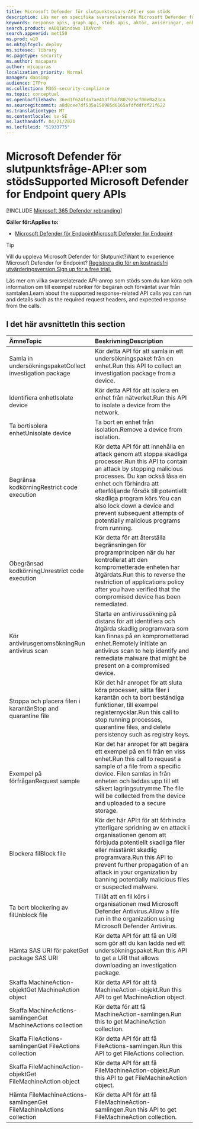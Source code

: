 ```yaml
---
title: Microsoft Defender för slutpunktssvars-API:er som stöds
description: Läs mer om specifika svarsrelaterade Microsoft Defender för Endpoint API-anrop.
keywords: response apis, graph api, stöds apis, aktör, aviseringar, enhet, användare, domän, ip, fil
search.product: eADQiWindows 10XVcnh
search.appverid: met150
ms.prod: w10
ms.mktglfcycl: deploy
ms.sitesec: library
ms.pagetype: security
ms.author: macapara
author: mjcaparas
localization_priority: Normal
manager: dansimp
audience: ITPro
ms.collection: M365-security-compliance
ms.topic: conceptual
ms.openlocfilehash: 36ed1f624fda7ae413ffbbf807925cf00e0a23ca
ms.sourcegitcommit: a8d8cee7df535a150985d6165afdfddfdf21f622
ms.translationtype: MT
ms.contentlocale: sv-SE
ms.lasthandoff: 04/21/2021
ms.locfileid: "51933775"
---
```

# <a name="supported-microsoft-defender-for-endpoint-query-apis"></a><span data-ttu-id="27276-104">Microsoft Defender för slutpunktsfråge-API:er som stöds</span><span class="sxs-lookup"><span data-stu-id="27276-104">Supported Microsoft Defender for Endpoint query APIs</span></span> 

[!INCLUDE [Microsoft 365 Defender rebranding](../../includes/microsoft-defender.md)]


<span data-ttu-id="27276-105">**Gäller för:**</span><span class="sxs-lookup"><span data-stu-id="27276-105">**Applies to:**</span></span>
- [<span data-ttu-id="27276-106">Microsoft Defender för Endpoint</span><span class="sxs-lookup"><span data-stu-id="27276-106">Microsoft Defender for Endpoint</span></span>](https://go.microsoft.com/fwlink/p/?linkid=2154037)

> [!TIP]
> <span data-ttu-id="27276-107">Vill du uppleva Microsoft Defender för Slutpunkt?</span><span class="sxs-lookup"><span data-stu-id="27276-107">Want to experience Microsoft Defender for Endpoint?</span></span> [<span data-ttu-id="27276-108">Registrera dig för en kostnadsfri utvärderingsversion.</span><span class="sxs-lookup"><span data-stu-id="27276-108">Sign up for a free trial.</span></span>](https://www.microsoft.com/microsoft-365/windows/microsoft-defender-atp?ocid=docs-wdatp-supported-response-apis-abovefoldlink) 

<span data-ttu-id="27276-109">Läs mer om vilka svarsrelaterade API-anrop som stöds som du kan köra och information om till exempel rubriker för begäran och förväntat svar från samtalen.</span><span class="sxs-lookup"><span data-stu-id="27276-109">Learn about the supported response-related API calls you can run and details such as the required request headers, and expected response from the calls.</span></span>

## <a name="in-this-section"></a><span data-ttu-id="27276-110">I det här avsnittet</span><span class="sxs-lookup"><span data-stu-id="27276-110">In this section</span></span>
<span data-ttu-id="27276-111">Ämne</span><span class="sxs-lookup"><span data-stu-id="27276-111">Topic</span></span> | <span data-ttu-id="27276-112">Beskrivning</span><span class="sxs-lookup"><span data-stu-id="27276-112">Description</span></span>
:---|:---
<span data-ttu-id="27276-113">Samla in undersökningspaket</span><span class="sxs-lookup"><span data-stu-id="27276-113">Collect investigation package</span></span> | <span data-ttu-id="27276-114">Kör detta API för att samla in ett undersökningspaket från en enhet.</span><span class="sxs-lookup"><span data-stu-id="27276-114">Run this API to collect an investigation package from a device.</span></span>
<span data-ttu-id="27276-115">Identifiera enhet</span><span class="sxs-lookup"><span data-stu-id="27276-115">Isolate device</span></span> | <span data-ttu-id="27276-116">Kör detta API för att isolera en enhet från nätverket.</span><span class="sxs-lookup"><span data-stu-id="27276-116">Run this API to isolate a device from the network.</span></span>
<span data-ttu-id="27276-117">Ta bortisolera enhet</span><span class="sxs-lookup"><span data-stu-id="27276-117">Unisolate device</span></span> | <span data-ttu-id="27276-118">Ta bort en enhet från isolation.</span><span class="sxs-lookup"><span data-stu-id="27276-118">Remove a device from isolation.</span></span> 
<span data-ttu-id="27276-119">Begränsa kodkörning</span><span class="sxs-lookup"><span data-stu-id="27276-119">Restrict code execution</span></span> | <span data-ttu-id="27276-120">Kör detta API för att innehålla en attack genom att stoppa skadliga processer.</span><span class="sxs-lookup"><span data-stu-id="27276-120">Run this API to contain an attack by stopping malicious processes.</span></span> <span data-ttu-id="27276-121">Du kan också låsa en enhet och förhindra att efterföljande försök till potentiellt skadliga program körs.</span><span class="sxs-lookup"><span data-stu-id="27276-121">You can also lock down a device and prevent subsequent attempts of potentially malicious programs from running.</span></span>
<span data-ttu-id="27276-122">Obegränsad kodkörning</span><span class="sxs-lookup"><span data-stu-id="27276-122">Unrestrict code execution</span></span> | <span data-ttu-id="27276-123">Kör detta för att återställa begränsningen för programprincipen när du har kontrollerat att den komprometterade enheten har åtgärdats.</span><span class="sxs-lookup"><span data-stu-id="27276-123">Run this to reverse the restriction of applications policy after you have verified that the compromised device has been remediated.</span></span>
<span data-ttu-id="27276-124">Kör antivirusgenomsökning</span><span class="sxs-lookup"><span data-stu-id="27276-124">Run antivirus scan</span></span> | <span data-ttu-id="27276-125">Starta en antivirussökning på distans för att identifiera och åtgärda skadlig programvara som kan finnas på en komprometterad enhet.</span><span class="sxs-lookup"><span data-stu-id="27276-125">Remotely initiate an antivirus scan to help identify and remediate malware that might be present on a compromised device.</span></span>
<span data-ttu-id="27276-126">Stoppa och placera filen i karantän</span><span class="sxs-lookup"><span data-stu-id="27276-126">Stop and quarantine file</span></span> |  <span data-ttu-id="27276-127">Kör det här anropet för att sluta köra processer, sätta filer i karantän och ta bort beständiga funktioner, till exempel registernycklar.</span><span class="sxs-lookup"><span data-stu-id="27276-127">Run this call to stop running processes, quarantine  files, and delete persistency such as registry keys.</span></span>
<span data-ttu-id="27276-128">Exempel på förfrågan</span><span class="sxs-lookup"><span data-stu-id="27276-128">Request sample</span></span> | <span data-ttu-id="27276-129">Kör det här anropet för att begära ett exempel på en fil från en viss enhet.</span><span class="sxs-lookup"><span data-stu-id="27276-129">Run this call to request a sample of a file from a specific device.</span></span> <span data-ttu-id="27276-130">Filen samlas in från enheten och laddas upp till ett säkert lagringsutrymme.</span><span class="sxs-lookup"><span data-stu-id="27276-130">The file will be collected from the device and uploaded to a secure storage.</span></span>
<span data-ttu-id="27276-131">Blockera fil</span><span class="sxs-lookup"><span data-stu-id="27276-131">Block file</span></span> | <span data-ttu-id="27276-132">Kör det här API:t för att förhindra ytterligare spridning av en attack i organisationen genom att förbjuda potentiellt skadliga filer eller misstänkt skadlig programvara.</span><span class="sxs-lookup"><span data-stu-id="27276-132">Run this API to prevent further propagation of an attack in your organization by banning potentially malicious files or suspected malware.</span></span> 
<span data-ttu-id="27276-133">Ta bort blockering av fil</span><span class="sxs-lookup"><span data-stu-id="27276-133">Unblock file</span></span> | <span data-ttu-id="27276-134">Tillåt att en fil körs i organisationen med Microsoft Defender Antivirus.</span><span class="sxs-lookup"><span data-stu-id="27276-134">Allow a file run in the organization using Microsoft Defender Antivirus.</span></span>
<span data-ttu-id="27276-135">Hämta SAS URI för paket</span><span class="sxs-lookup"><span data-stu-id="27276-135">Get package SAS URI</span></span> | <span data-ttu-id="27276-136">Kör detta API för att få en URI som gör att du kan ladda ned ett undersökningspaket.</span><span class="sxs-lookup"><span data-stu-id="27276-136">Run this API to get a URI that allows downloading an investigation package.</span></span>
<span data-ttu-id="27276-137">Skaffa MachineAction-objekt</span><span class="sxs-lookup"><span data-stu-id="27276-137">Get MachineAction object</span></span> | <span data-ttu-id="27276-138">Kör detta API för att få MachineAction-objekt.</span><span class="sxs-lookup"><span data-stu-id="27276-138">Run this API to get MachineAction object.</span></span>
<span data-ttu-id="27276-139">Skaffa MachineActions-samlingen</span><span class="sxs-lookup"><span data-stu-id="27276-139">Get MachineActions collection</span></span> | <span data-ttu-id="27276-140">Kör detta för att få MachineAction-samlingen.</span><span class="sxs-lookup"><span data-stu-id="27276-140">Run this to get MachineAction collection.</span></span>
<span data-ttu-id="27276-141">Skaffa FileActions-samlingen</span><span class="sxs-lookup"><span data-stu-id="27276-141">Get FileActions collection</span></span> | <span data-ttu-id="27276-142">Kör detta API för att få FileActions-samlingen.</span><span class="sxs-lookup"><span data-stu-id="27276-142">Run this API to get FileActions collection.</span></span>
<span data-ttu-id="27276-143">Skaffa FileMachineAction-objekt</span><span class="sxs-lookup"><span data-stu-id="27276-143">Get FileMachineAction object</span></span> | <span data-ttu-id="27276-144">Kör detta API för att få FileMachineAction-objekt.</span><span class="sxs-lookup"><span data-stu-id="27276-144">Run this API to get FileMachineAction object.</span></span>
<span data-ttu-id="27276-145">Hämta FileMachineActions-samlingen</span><span class="sxs-lookup"><span data-stu-id="27276-145">Get FileMachineActions collection</span></span> | <span data-ttu-id="27276-146">Kör detta API för att få FileMachineAction-samlingen.</span><span class="sxs-lookup"><span data-stu-id="27276-146">Run this API to get FileMachineAction collection.</span></span>
